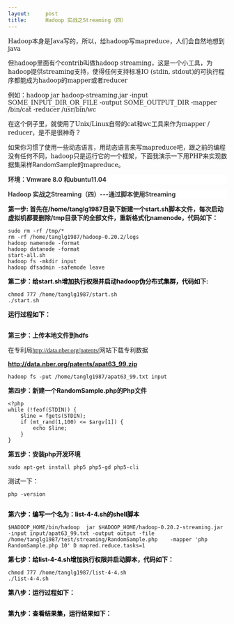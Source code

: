 ```yaml
---
layout:     post
title:      Hadoop 实战之Streaming（四）
---
```

<div id="article_content" class="article_content clearfix csdn-tracking-statistics" data-pid="blog" data-mod="popu_307" data-dsm="post">
								            <link rel="stylesheet" href="https://csdnimg.cn/release/phoenix/template/css/ck_htmledit_views-f76675cdea.css">
						<div class="htmledit_views" id="content_views">
                
<span style="font-family:'DejaVu Serif', serif;font-size:14px;">Hadoop</span><span style="font-size:14px;">本身是<span style="font-family:'DejaVu Serif', serif;">Java</span>写的，所以，给<span style="font-family:'DejaVu Serif', serif;">hadoop</span>写<span style="font-family:'DejaVu Serif', serif;">mapreduce</span>，人们会自然地想到<span style="font-family:'DejaVu Serif', serif;">java</span></span>
<p class="article_content" align="left" style="background:#FFFFFF;"><span style="font-size:14px;color:#333333;"></span></p>
<p>但<span style="font-family:'DejaVu Serif', serif;">hadoop</span>里面有个<span style="font-family:'DejaVu Serif', serif;">contrib</span>叫做<span style="font-family:'DejaVu Serif', serif;">hadoop streaming</span>，这是一个小工具，为<span style="font-family:'DejaVu Serif', serif;">hadoop</span>提供<span style="font-family:'DejaVu Serif', serif;">streaming</span>支持，使得任何支持标准<span style="font-family:'DejaVu Serif', serif;">IO
 (stdin, stdout)</span>的可执行程序都能成为<span style="font-family:'DejaVu Serif', serif;">hadoop</span>的<span style="font-family:'DejaVu Serif', serif;">mapper</span>或者<span style="font-family:'DejaVu Serif', serif;">reducer</span></p>
<p>例如：<span style="font-family:'DejaVu Serif', serif;">hadoop jar hadoop-streaming.jar -input SOME_INPUT_DIR_OR_FILE -output SOME_OUTPUT_DIR -mapper /bin/cat -reducer /usr/bin/wc</span></p>
<p>在这个例子里，就使用了<span style="font-family:'DejaVu Serif', serif;">Unix/Linux</span>自带的<span style="font-family:'DejaVu Serif', serif;">cat</span>和<span style="font-family:'DejaVu Serif', serif;">wc</span>工具来作为<span style="font-family:'DejaVu Serif', serif;">mapper / reducer</span>，是不是很神奇？</p>
<p>如果你习惯了使用一些动态语言，用动态语言来写<span style="font-family:'DejaVu Serif', serif;">mapreduce</span>吧，跟之前的编程没有任何不同，<span style="font-family:'DejaVu Serif', serif;">hadoop</span>只是运行它的一个框架，下面我演示一下用<span style="font-family:'DejaVu Serif', serif;">PHP</span>来实现数据集采样RandomSample的<span style="font-family:'DejaVu Serif', serif;">mapreduce</span>。</p>
<p class="article_content" align="left" style="background:#FFFFFF;"><span style="font-weight:bold;"><span style="color:#333333;">环境：Vmware 8.0 和ubuntu11.04</span></span></p>
<p class="article_content" align="left" style="background:#FFFFFF;"><span style="font-weight:bold;"><span style="color:#000000;"><span style="color:#333333;">Hadoop 实战之Streaming（四）---通过脚本使用Streaming</span></span></span><strong></strong></p>
<strong>第一步: 首先在/home/tanglg1987目录下新建一个start.sh脚本文件，每次启动虚拟机都要删除/tmp目录下的全部文件，重新格式化namenode，代码如下：</strong>
<div class="article_content"><pre><code class="language-plain">sudo rm -rf /tmp/*
rm -rf /home/tanglg1987/hadoop-0.20.2/logs
hadoop namenode -format
hadoop datanode -format
start-all.sh
hadoop fs -mkdir input 
hadoop dfsadmin -safemode leave</code></pre></div>
<p class="article_content" style="font-weight:bold;"><span style="color:#000000;">第二步：<span style="background-color:#FFFFFF;">给start.sh增加执行权限并启动hadoop伪分布式集群，</span><span style="background-color:#FFFFFF;">代码如下:</span></span></p>
<div class="article_content"><pre><code class="language-plain">chmod 777 /home/tanglg1987/start.sh
./start.sh </code></pre></div>
<p class="article_content"><span style="color:#000000;"><strong>运行过程如下：</strong></span></p>
<p class="article_content"><strong><img alt="" src="http://img.my.csdn.net/uploads/201210/20/1350691937_1978.png"></strong></p>
<p class="article_content" style="font-weight:bold;">第三步：<strong>上传本地文件到hdfs</strong></p>
<span style="color:#000000;"></span>
<p class="article_content">在专利局<a href="http://data.nber.org/patents/" rel="nofollow"><span style="font-family:'Times New Roman';">http://data.nber.org/patents/</span></a>网站下载专利数据</p>
<p class="article_content" style="font-weight:bold;"><a href="http://data.nber.org/patents/apat63_99.zip" rel="nofollow">http://data.nber.org/patents/apat63_99.zip</a></p>
<pre><code class="language-plain">hadoop fs -put /home/tanglg1987/apat63_99.txt input</code></pre>
<p class="article_content" style="font-weight:bold;">第四步：新建一个RandomSample.php的Php文件</p>
<pre><code class="language-php">&lt;?php
while (!feof(STDIN)) {
    $line = fgets(STDIN);
    if (mt_rand(1,100) &lt;= $argv[1]) {
        echo $line;
    }
}</code></pre>
<p></p>
<p class="article_content" style="font-weight:bold;">第五步：安装php开发环境</p>
<p class="article_content" style="font-weight:bold;"></p>
<pre><code class="language-plain">sudo apt-get install php5 php5-gd php5-cli</code></pre>
<p></p>
<p class="article_content"><span style="color:#000000;"><span style="font-family:'宋体';">测试一下：</span></span></p>
<strong><span style="font-family:'宋体';"></span></strong><pre><code class="language-plain">php -version</code></pre>
<p class="article_content"><img src="http://img.my.csdn.net/uploads/201210/23/1350953754_2040.png" alt=""></p>
<p class="article_content"><span style="color:#000000;"><strong>第六步：编写一个名为：list-4-4.sh的shell脚本</strong></span></p>
<p class="article_content"><span style="color:#000000;"><strong></strong></span></p>
<pre><code class="language-plain">$HADOOP_HOME/bin/hadoop  jar $HADOOP_HOME/hadoop-0.20.2-streaming.jar -input input/apat63_99.txt -output output -file	/home/tanglg1987/test/streaming/RandomSample.php	-mapper 'php RandomSample.php 10' D mapred.reduce.tasks=1 </code></pre>
<p></p>
<p class="article_content" style="font-weight:bold;"><span style="color:#000000;">第七步：<span style="background-color:#FFFFFF;">给list-4-4.sh增加执行权限并启动脚本</span>，代码如下：</span></p>
<pre><code class="language-plain">chmod 777 /home/tanglg1987/list-4-4.sh
./list-4-4.sh</code></pre>
<p class="article_content"><span style="color:#000000;"><strong>第<span style="font-weight:bold;">八</span>步：运行过程如下：</strong></span></p>
<span style="color:#000000;"><strong></strong></span>
<p><img alt="" src="http://img.my.csdn.net/uploads/201210/20/1350745543_2220.png"><br></p>
<p class="article_content"><span style="color:#000000;"><strong>第<span style="font-weight:bold;">九</span>步：查看结果集，运行结果如下：</strong></span></p>
<p class="article_content" style="font-weight:bold;"></p>
<div class="article_content"><img alt="" src="http://img.my.csdn.net/uploads/201210/20/1350745507_6233.png"><br></div>
            </div>
                </div>